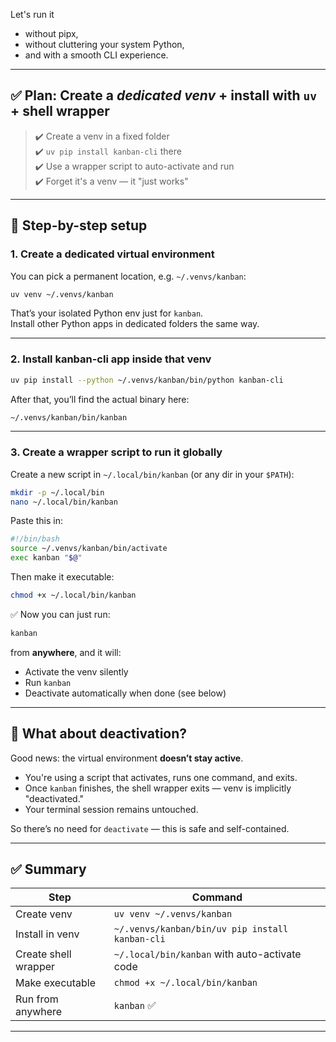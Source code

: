 Let's run it 

- without pipx,
- without cluttering your system Python, 
- and with a smooth CLI experience.

---

## ✅ Plan: Create a *dedicated venv* + install with `uv` + shell wrapper

> ✔️ Create a venv in a fixed folder  
> ✔️ `uv pip install kanban-cli` there  
> ✔️ Use a wrapper script to auto-activate and run  
> ✔️ Forget it's a venv — it "just works"  

---

## 🧰 Step-by-step setup

### 1. Create a dedicated virtual environment

You can pick a permanent location, e.g. `~/.venvs/kanban`:

```bash
uv venv ~/.venvs/kanban
```

That’s your isolated Python env just for `kanban`.  
Install other Python apps in dedicated folders the same way.

---

### 2. Install kanban-cli app inside that venv

```bash
uv pip install --python ~/.venvs/kanban/bin/python kanban-cli
```

After that, you’ll find the actual binary here:

```bash
~/.venvs/kanban/bin/kanban
```

---

### 3. Create a wrapper script to run it globally

Create a new script in `~/.local/bin/kanban` (or any dir in your `$PATH`):

```bash
mkdir -p ~/.local/bin
nano ~/.local/bin/kanban
```

Paste this in:

```bash
#!/bin/bash
source ~/.venvs/kanban/bin/activate
exec kanban "$@"
```

Then make it executable:

```bash
chmod +x ~/.local/bin/kanban
```

✅ Now you can just run:
```bash
kanban
```

from **anywhere**, and it will:
- Activate the venv silently
- Run `kanban`
- Deactivate automatically when done (see below)

---

## 🔄 What about **deactivation**?

Good news: the virtual environment **doesn’t stay active**.

- You're using a script that activates, runs one command, and exits.
- Once `kanban` finishes, the shell wrapper exits — venv is implicitly "deactivated."
- Your terminal session remains untouched.

So there’s no need for `deactivate` — this is safe and self-contained.

---

## ✅ Summary

| Step                     | Command                                                |
|--------------------------|--------------------------------------------------------|
| Create venv              | `uv venv ~/.venvs/kanban`                             |
| Install in venv          | `~/.venvs/kanban/bin/uv pip install kanban-cli`       |
| Create shell wrapper     | `~/.local/bin/kanban` with auto-activate code         |
| Make executable          | `chmod +x ~/.local/bin/kanban`                        |
| Run from anywhere        | `kanban` ✅                                            |

---


